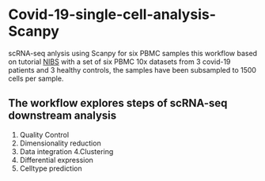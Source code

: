 # Covid-19-single-cell-analysis-Scanpy
scRNA-seq anlysis using Scanpy for six PBMC samples
this workflow based on tutorial [NIBS](https://uppsala.instructure.com/courses/52011/pages/exercises?module_item_id=247565) with a set of six PBMC 10x datasets from 3 covid-19 patients and 3 healthy controls, the samples have been subsampled to 1500 cells per sample.
## The workflow explores steps of scRNA-seq downstream analysis 
1. Quality Control	
2. Dimensionality reduction	
3. Data integration	
4.Clustering
5. Differential expression	
6. Celltype prediction	
